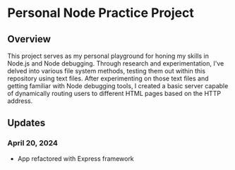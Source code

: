 # Personal Node Practice Project

## Overview

This project serves as my personal playground for honing my skills in Node.js and Node debugging. Through research and experimentation, I've delved into various file system methods, testing them out within this repository using text files. After experimenting on those text files and getting familiar with Node debugging tools, I created a basic server capable of dynamically routing users to different HTML pages based on the HTTP address.

## Updates
### April 20, 2024
* App refactored with Express framework